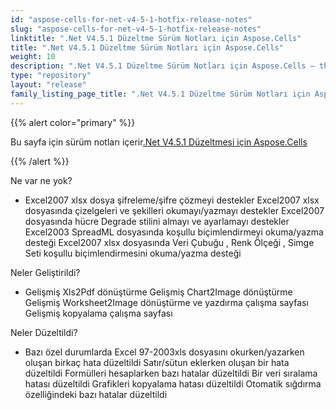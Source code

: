 ```yaml
---
id: "aspose-cells-for-net-v4-5-1-hotfix-release-notes"
slug: "aspose-cells-for-net-v4-5-1-hotfix-release-notes"
linktitle: ".Net V4.5.1 Düzeltme Sürüm Notları için Aspose.Cells"
title: ".Net V4.5.1 Düzeltme Sürüm Notları için Aspose.Cells"
weight: 10
description: ".Net V4.5.1 Düzeltme Sürüm Notları için Aspose.Cells – the latest updates and fixes."
type: "repository"
layout: "release"
family_listing_page_title: ".Net V4.5.1 Düzeltme Sürüm Notları için Aspose.Cells"
---
```

{{% alert color="primary" %}} 

 Bu sayfa için sürüm notları içerir[.Net V4.5.1 Düzeltmesi için Aspose.Cells](https://releases.aspose.com/cells/net/new-releases/aspose.cells-for-.net-v4.5.1-hotfix/)

{{% /alert %}} 

 Ne var ne yok?

- Excel2007 xlsx dosya şifreleme/şifre çözmeyi destekler
 Excel2007 xlsx dosyasında çizelgeleri ve şekilleri okumayı/yazmayı destekler
 Excel2007 dosyasında hücre Degrade stilini almayı ve ayarlamayı destekler
 Excel2003 SpreadML dosyasında koşullu biçimlendirmeyi okuma/yazma desteği
 Excel2007 xlsx dosyasında Veri Çubuğu , Renk Ölçeği , Simge Seti koşullu biçimlendirmesini okuma/yazma desteği

 Neler Geliştirildi?



- Gelişmiş Xls2Pdf dönüştürme
 Gelişmiş Chart2Image dönüştürme
 Gelişmiş Worksheet2Image dönüştürme ve yazdırma çalışma sayfası
 Gelişmiş kopyalama çalışma sayfası

 Neler Düzeltildi?

- Bazı özel durumlarda Excel 97-2003xls dosyasını okurken/yazarken oluşan birkaç hata düzeltildi
 Satır/sütun eklerken oluşan bir hata düzeltildi
Formülleri hesaplarken bazı hatalar düzeltildi
 Bir veri sıralama hatası düzeltildi
 Grafikleri kopyalama hatası düzeltildi
 Otomatik sığdırma özelliğindeki bazı hatalar düzeltildi
